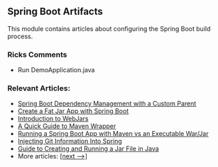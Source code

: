 ## Spring Boot Artifacts

This module contains articles about configuring the Spring Boot build process.

### Ricks Comments
* Run DemoApplication.java

### Relevant Articles:			
 - [Spring Boot Dependency Management with a Custom Parent](https://www.baeldung.com/spring-boot-dependency-management-custom-parent)
 - [Create a Fat Jar App with Spring Boot](https://www.baeldung.com/deployable-fat-jar-spring-boot)
 - [Introduction to WebJars](https://www.baeldung.com/maven-webjars)
 - [A Quick Guide to Maven Wrapper](https://www.baeldung.com/maven-wrapper) 
 - [Running a Spring Boot App with Maven vs an Executable War/Jar](https://www.baeldung.com/spring-boot-run-maven-vs-executable-jar)
 - [Injecting Git Information Into Spring](https://www.baeldung.com/spring-git-information)
 - [Guide to Creating and Running a Jar File in Java](https://www.baeldung.com/java-create-jar)
 - More articles: [[next -->]](/spring-boot-modules/spring-boot-artifacts-2)


